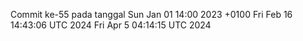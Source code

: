 Commit ke-55 pada tanggal Sun Jan 01 14:00 2023 +0100
Fri Feb 16 14:43:06 UTC 2024
Fri Apr  5 04:14:15 UTC 2024
